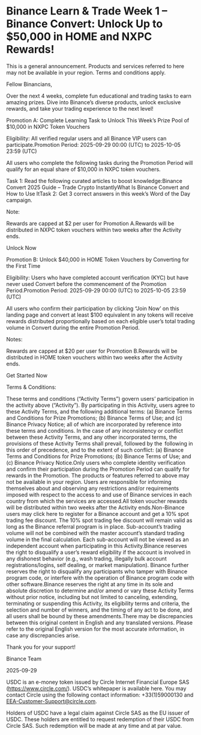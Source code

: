 # Binance Learn & Trade Week 1 – Binance Convert: Unlock Up to $50,000 in HOME and NXPC Rewards!

This is a general announcement. Products and services referred to here may not be available in your region. Terms and conditions apply. 

Fellow Binancians,

Over the next 4 weeks, complete fun educational and trading tasks to earn amazing prizes. Dive into Binance’s diverse products, unlock exclusive rewards, and take your trading experience to the next level!

Promotion A: Complete Learning Task to Unlock This Week’s Prize Pool of $10,000 in NXPC Token Vouchers

Eligibility: All verified regular users and all Binance VIP users can participate.Promotion Period: 2025-09-29 00:00 (UTC) to 2025-10-05 23:59 (UTC)

All users who complete the following tasks during the Promotion Period will qualify for an equal share of $10,000 in NXPC token vouchers.

Task 1: Read the following curated articles to boost knowledge:Binance Convert 2025 Guide – Trade Crypto InstantlyWhat Is Binance Convert and How to Use ItTask 2: Get 3 correct answers in this week’s Word of the Day campaign.

Note:

Rewards are capped at $2 per user for Promotion A.Rewards will be distributed in NXPC token vouchers within two weeks after the Activity ends.

Unlock Now

Promotion B: Unlock $40,000 in HOME Token Vouchers by Converting for the First Time

Eligibility: Users who have completed account verification (KYC) but have never used Convert before the commencement of the Promotion Period.Promotion Period: 2025-09-29 00:00 (UTC) to 2025-10-05 23:59 (UTC)

All users who confirm their participation by clicking “Join Now’ on this landing page and convert at least $100 equivalent in any tokens will receive rewards distributed proportionally based on each eligible user’s total trading volume in Convert during the entire Promotion Period.

Notes:

Rewards are capped at $20 per user for Promotion B.Rewards will be distributed in HOME token vouchers within two weeks after the Activity ends.

Get Started Now

Terms & Conditions:

These terms and conditions (“Activity Terms”) govern users’ participation in the activity above (“Activity”). By participating in this Activity, users agree to these Activity Terms, and the following additional terms: (a) Binance Terms and Conditions for Prize Promotions; (b) Binance Terms of Use; and (c) Binance Privacy Notice; all of which are incorporated by reference into these terms and conditions. In the case of any inconsistency or conflict between these Activity Terms, and any other incorporated terms, the provisions of these Activity Terms shall prevail, followed by the  following in this order of precedence, and to the extent of such conflict: (a) Binance Terms and Conditions for Prize Promotions; (b) Binance Terms of Use; and (c) Binance Privacy Notice.Only users who complete identity verification and confirm their participation during the Promotion Period can qualify for rewards in the Promotion. The products or features referred to above may not be available in your region. Users are responsible for informing themselves about and observing any restrictions and/or requirements imposed with respect to the access to and use of Binance services in each country from which the services are accessed.All token voucher rewards will be distributed within two weeks after the Activity ends.Non-Binance users may click here to register for a Binance account and get a 10% spot trading fee discount. The 10% spot trading fee discount will remain valid as long as the Binance referral program is in place. Sub-account’s trading volume will not be combined with the master account’s standard trading volume in the final calculation. Each sub-account will not be viewed as an independent account when participating in this Activity.Binance reserves the right to disqualify a user’s reward eligibility if the account is involved in any dishonest behavior (e.g., wash trading, illegally bulk account registrations/logins, self dealing, or market manipulation). Binance further reserves the right to disqualify any participants who tamper with Binance program code, or interfere with the operation of Binance program code with other software.Binance reserves the right at any time in its sole and absolute discretion to determine and/or amend or vary these Activity Terms without prior notice, including but not limited to canceling, extending, terminating or suspending this Activity, its eligibility terms and criteria, the selection and number of winners, and the timing of any act to be done, and all users shall be bound by these amendments.There may be discrepancies between this original content in English and any translated versions. Please refer to the original English version for the most accurate information, in case any discrepancies arise.

Thank you for your support!

Binance Team

2025-09-29

USDC is an e-money token issued by Circle Internet Financial Europe SAS (https://www.circle.com/). USDC’s whitepaper is available here. You may contact Circle using the following contact information: +33(1)59000130 and EEA-Customer-Support@circle.com. 

Holders of USDC have a legal claim against Circle SAS as the EU issuer of USDC. These holders are entitled to request redemption of their USDC from Circle SAS. Such redemption will be made at any time and at par value.